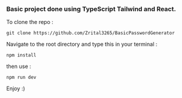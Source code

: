 <h3>Basic project done using TypeScript Tailwind and React. </h2>

To clone the repo :

```
git clone https://github.com/Zrital3265/BasicPasswordGenerator
```

Navigate to the root directory and type this in your terminal :

```
npm install
```
then use :

```
npm run dev
```

Enjoy :)
